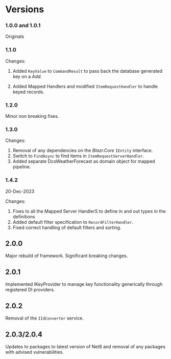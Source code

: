# Versions

### 1.0.0 and 1.0.1  

Originals

### 1.1.0

Changes:

1. Added `KeyValue` to `CommandResult` to pass back the database generated key on a *Add*.

2. Added Mapped Handlers and modified `ItemRequestHandler` to handle keyed records. 

### 1.2.0

Minor non breaking fixes.

### 1.3.0

Changes:

1. Removal of any dependencies on the *Blazr.Core* `IEntity` interface.
2. Switch to `FindAsync` to find items in `ItemRequestServerHandler`.
3. Added separate DcoWeatherForecast as domain object for mapped pipeline.
 
### 1.4.2

20-Dec-2023

Changes:

1. Fixes to all the Mapped Server HandlerS to define in and out types in the definitions
2. Added default filter specification to `RecordFilterHandler`.
3. Fixed correct handling of default filters and sorting.  

## 2.0.0

Major rebuild of framework.  Significant breaking changes.

## 2.0.1

Implemented IKeyProvider to manage key functionality generically through registered DI providers.

## 2.0.2

Removal of the `IIdConverter` service.

## 2.0.3/2.0.4

Updates to packages to latest version of Net8 and removal of any packages with advised vulnerabilities.

